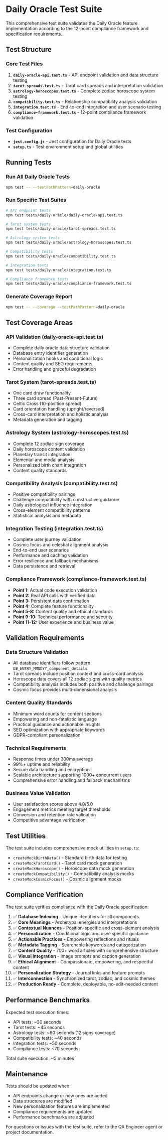 # Daily Oracle Test Suite

This comprehensive test suite validates the Daily Oracle feature implementation according to the 12-point compliance framework and specification requirements.

## Test Structure

### Core Test Files

1. **`daily-oracle-api.test.ts`** - API endpoint validation and data structure testing
2. **`tarot-spreads.test.ts`** - Tarot card spreads and interpretation validation
3. **`astrology-horoscopes.test.ts`** - Complete zodiac horoscope system testing
4. **`compatibility.test.ts`** - Relationship compatibility analysis validation
5. **`integration.test.ts`** - End-to-end integration and user scenario testing
6. **`compliance-framework.test.ts`** - 12-point compliance framework validation

### Test Configuration

- **`jest.config.js`** - Jest configuration for Daily Oracle tests
- **`setup.ts`** - Test environment setup and global utilities

## Running Tests

### Run All Daily Oracle Tests

```bash
npm test -- --testPathPattern=daily-oracle
```

### Run Specific Test Suites

```bash
# API endpoint tests
npm test tests/daily-oracle/daily-oracle-api.test.ts

# Tarot system tests
npm test tests/daily-oracle/tarot-spreads.test.ts

# Astrology system tests
npm test tests/daily-oracle/astrology-horoscopes.test.ts

# Compatibility tests
npm test tests/daily-oracle/compatibility.test.ts

# Integration tests
npm test tests/daily-oracle/integration.test.ts

# Compliance framework tests
npm test tests/daily-oracle/compliance-framework.test.ts
```

### Generate Coverage Report

```bash
npm test -- --coverage --testPathPattern=daily-oracle
```

## Test Coverage Areas

### API Validation (daily-oracle-api.test.ts)

- Complete daily oracle data structure validation
- Database entry identifier generation
- Personalization hooks and conditional logic
- Content quality and SEO requirements
- Error handling and graceful degradation

### Tarot System (tarot-spreads.test.ts)

- One card draw functionality
- Three card spread (Past-Present-Future)
- Celtic Cross (10-position spread)
- Card orientation handling (upright/reversed)
- Cross-card interpretation and holistic analysis
- Metadata generation and tagging

### Astrology System (astrology-horoscopes.test.ts)

- Complete 12 zodiac sign coverage
- Daily horoscope content validation
- Planetary transit integration
- Elemental and modal analysis
- Personalized birth chart integration
- Content quality standards

### Compatibility Analysis (compatibility.test.ts)

- Positive compatibility pairings
- Challenge compatibility with constructive guidance
- Daily astrological influence integration
- Cross-element compatibility patterns
- Statistical analysis and metadata

### Integration Testing (integration.test.ts)

- Complete user journey validation
- Cosmic focus and celestial alignment analysis
- End-to-end user scenarios
- Performance and caching validation
- Error resilience and fallback mechanisms
- Data persistence and retrieval

### Compliance Framework (compliance-framework.test.ts)

- **Point 1:** Actual code execution validation
- **Point 2:** Real API calls with verified data
- **Point 3:** Persistent data confirmation
- **Point 4:** Complete feature functionality
- **Point 5-8:** Content quality and ethical standards
- **Point 9-10:** Technical performance and security
- **Point 11-12:** User experience and business value

## Validation Requirements

### Data Structure Validation

- All database identifiers follow pattern: `DB_ENTRY_MMDDYY_component_details`
- Tarot spreads include position context and cross-card analysis
- Horoscope data covers all 12 zodiac signs with quality metrics
- Compatibility analysis includes both positive and challenge pairings
- Cosmic focus provides multi-dimensional analysis

### Content Quality Standards

- Minimum word counts for content sections
- Empowering and non-fatalistic language
- Practical guidance and actionable insights
- SEO optimization with appropriate keywords
- GDPR-compliant personalization

### Technical Requirements

- Response times under 300ms average
- 99%+ uptime and reliability
- Secure data handling and encryption
- Scalable architecture supporting 1000+ concurrent users
- Comprehensive error handling and fallback mechanisms

### Business Value Validation

- User satisfaction scores above 4.0/5.0
- Engagement metrics meeting target thresholds
- Conversion and retention rate validation
- Competitive advantage verification

## Test Utilities

The test suite includes comprehensive mock utilities in `setup.ts`:

- `createMockBirthData()` - Standard birth data for testing
- `createMockTarotCard()` - Tarot card mock generation
- `createMockHoroscope()` - Horoscope data mock generation
- `createMockCompatibility()` - Compatibility analysis mocks
- `createMockCosmicFocus()` - Cosmic alignment mocks

## Compliance Verification

The test suite verifies compliance with the Daily Oracle specification:

1. ✅ **Database Indexing** - Unique identifiers for all components
2. ✅ **Core Meanings** - Archetypal energies and interpretations
3. ✅ **Contextual Nuances** - Position-specific and cross-element analysis
4. ✅ **Personalization** - Conditional logic and user-specific guidance
5. ✅ **Actionable Practices** - Empowering reflections and rituals
6. ✅ **Metadata Tagging** - Searchable keywords and categorization
7. ✅ **Content Quality** - 700+ word articles with comprehensive structure
8. ✅ **Visual Integration** - Image prompts and caption generation
9. ✅ **Ethical Alignment** - Compassionate, empowering, and respectful content
10. ✅ **Personalization Strategy** - Journal links and feature prompts
11. ✅ **Interconnection** - Synchronized tarot, zodiac, and cosmic themes
12. ✅ **Production Ready** - Complete, deployable, no-edit-needed content

## Performance Benchmarks

Expected test execution times:

- API tests: ~30 seconds
- Tarot tests: ~45 seconds
- Astrology tests: ~60 seconds (12 signs coverage)
- Compatibility tests: ~40 seconds
- Integration tests: ~50 seconds
- Compliance tests: ~70 seconds

Total suite execution: ~5 minutes

## Maintenance

Tests should be updated when:

- API endpoints change or new ones are added
- Data structures are modified
- New personalization features are implemented
- Compliance requirements are updated
- Performance benchmarks are adjusted

For questions or issues with the test suite, refer to the QA Engineer agent or project documentation.
